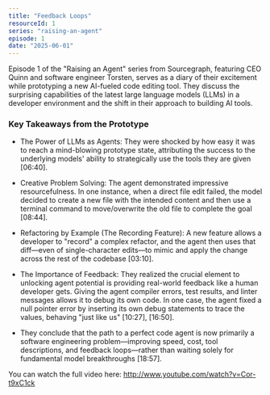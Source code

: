 ```yaml
---
title: "Feedback Loops"
resourceId: 1
series: "raising-an-agent"
episode: 1
date: "2025-06-01"
---
```


Episode 1 of the "Raising an Agent" series from Sourcegraph, featuring CEO Quinn and software engineer Torsten, serves as a diary of their excitement while prototyping a new AI-fueled code editing tool. They discuss the surprising capabilities of the latest large language models (LLMs) in a developer environment and the shift in their approach to building AI tools.

### Key Takeaways from the Prototype

- The Power of LLMs as Agents: They were shocked by how easy it was to reach a mind-blowing prototype state, attributing the success to the underlying models' ability to strategically use the tools they are given [06:40].

- Creative Problem Solving: The agent demonstrated impressive resourcefulness. In one instance, when a direct file edit failed, the model decided to create a new file with the intended content and then use a terminal command to move/overwrite the old file to complete the goal [08:44].

- Refactoring by Example (The Recording Feature): A new feature allows a developer to "record" a complex refactor, and the agent then uses that diff—even of single-character edits—to mimic and apply the change across the rest of the codebase [03:10].

- The Importance of Feedback: They realized the crucial element to unlocking agent potential is providing real-world feedback like a human developer gets. Giving the agent compiler errors, test results, and linter messages allows it to debug its own code. In one case, the agent fixed a null pointer error by inserting its own debug statements to trace the values, behaving "just like us" [10:27], [16:50].

- They conclude that the path to a perfect code agent is now primarily a software engineering problem—improving speed, cost, tool descriptions, and feedback loops—rather than waiting solely for fundamental model breakthroughs [18:57].

You can watch the full video here: <http://www.youtube.com/watch?v=Cor-t9xC1ck>
